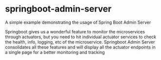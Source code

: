 # springboot-admin-server
A simple example demonstrating the usage of Spring Boot Admin Server

Springboot gives us a wonderful feature to monitor the microservices through actuators, but you need to hit individual actuator services 
to check the health, info, logging, etc of the microservice. Springboot Admin Server consolidates all 
these features and will display all the actuator endpoints in a single page for a better monitoring and tracking
